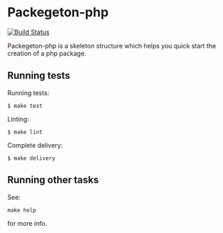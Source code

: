 # Packegeton-php

[![Build Status](https://travis-ci.com/roliod/packageton-php.svg?token=xLWRR38GPhFQuvaZTh9c&branch=master)](https://travis-ci.com/roliod/packageton-php)

Packegeton-php is a skeleton structure which helps you quick start the creation of a php package.

## Running tests

Running tests:
    
    $ make test
  
Linting:

    $ make lint
    
Complete delivery:

    $ make delivery
    
## Running other tasks

See:

    make help
    
for more info.

# 